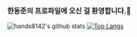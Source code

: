 ### 한동준의 프로파일에 오신 걸 환영합니다.👋

![hands8142's github stats](https://github-readme-stats.vercel.app/api?username=hands8142&show_icons=true&hide_border=true)
[![Top Langs](https://github-readme-stats.vercel.app/api/top-langs/?username=hands8142&layout=compact)](https://github.com/hands8142)

<!--
**hands8142/hands8142** is a ✨ _special_ ✨ repository because its `README.md` (this file) appears on your GitHub profile.

Here are some ideas to get you started:

- 🔭 I’m currently working on ...
- 🌱 I’m currently learning ...
- 👯 I’m looking to collaborate on ...
- 🤔 I’m looking for help with ...
- 💬 Ask me about ...
- 📫 How to reach me: ...
- 😄 Pronouns: ...
- ⚡ Fun fact: ...
-->
